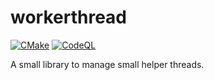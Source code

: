 # workerthread

[![CMake](https://github.com/TamirPerek/workerthread/actions/workflows/cmake.yml/badge.svg?branch=master)](https://github.com/TamirPerek/workerthread/actions/workflows/cmake.yml) [![CodeQL](https://github.com/TamirPerek/workerthread/actions/workflows/codeql.yml/badge.svg?branch=master)](https://github.com/TamirPerek/workerthread/actions/workflows/codeql.yml)

A small library to manage small helper threads.
